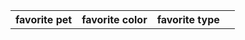 <!DOCTYPE html>
<html>
<head>
<body>
  <table>
  <tr>
  <th>favorite pet</th>
  <th>favorite color</th>
  <th>favorite type</th>
  <td>
  </td>
  </tr>
  </table>
</body>
</head>
</html>
